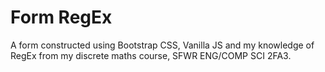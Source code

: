 # Form RegEx

A form constructed using Bootstrap CSS, Vanilla JS
and my knowledge of RegEx from my discrete maths
course, SFWR ENG/COMP SCI 2FA3.
